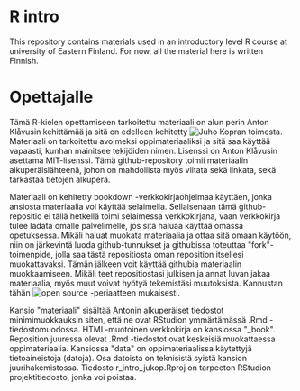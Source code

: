 # R intro

This repository contains materials used in an introductory level R course at university of Eastern Finland. For now, all the material here is written Finnish.

# Opettajalle

Tämä R-kielen opettamiseen tarkoitettu materiaali on alun perin Anton Klåvusin kehittämää ja sitä on edelleen kehitetty ![Juho Kopran](http://www.juhokopra.fi) toimesta. Materiaali on tarkoitettu avoimeksi oppimateriaaliksi ja sitä saa käyttää vapaasti, kunhan mainitsee tekijöiden nimen. Lisenssi on Anton Klåvusin asettama MIT-lisenssi. Tämä github-repository toimii materiaalin alkuperäislähteenä, johon on mahdollista myös viitata sekä linkata, sekä tarkastaa tietojen alkuperä.

Materiaali on kehitetty bookdown -verkkokirjaohjelmaa käyttäen, jonka ansiosta materiaalia voi käyttää selaimella. Sellaisenaan tämä github-repositio ei tällä hetkellä toimi selaimessa verkkokirjana, vaan verkkokirja tulee ladata omalle palvelimelle, jos sitä haluaa käyttää omassa opetuksessa. Mikäli haluat muokata materiaalia ja ottaa sitä omaan käytöön, niin on järkevintä luoda github-tunnukset ja githubissa toteuttaa "fork"-toimenpide, jolla saa tästä repositiosta oman reposition itsellesi muokattavaksi. Tämän jälkeen voit käyttää githubia materiaalin muokkaamiseen. Mikäli teet repositiostasi julkisen ja annat luvan jakaa materiaalia, myös muut voivat hyötyä tekemistäsi muutoksista. Kannustan tähän ![open source -periaatteen](https://opensource.com/open-source-way) mukaisesti.

Kansio "materiaali" sisältää Antonin alkuperäiset tiedostot minimimuokkauksin siten, että ne ovat RStudion ymmärtämässä .Rmd -tiedostomuodossa. HTML-muotoinen verkkokirja on kansiossa "_book". Reposition juuressa olevat .Rmd -tiedostot ovat keskeisiä muokattaessa oppimateriaalia. Kansiossa "data" on oppimateriaalissa käytettyjä tietoaineistoja (datoja). Osa datoista on teknisistä syistä kansion juurihakemistossa. Tiedosto r_intro_jukop.Rproj on tarpeeton RStudion projektitiedosto, jonka voi poistaa.